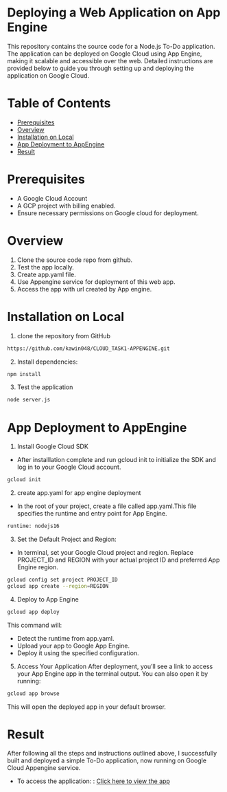 # Deploying a Web Application on App Engine
This repository contains the source code for a Node.js To-Do application. The application can be deployed on Google Cloud using App Engine, making it scalable and accessible over the web. Detailed instructions are provided below to guide you through setting up and deploying the application on Google Cloud.

# Table of Contents
- [Prerequisites](https://github.com/kawin048/CLOUD_TASK1-APPENGINE/blob/main/README.md#prerequisites)
- [Overview](https://github.com/kawin048/CLOUD_TASK1-APPENGINE/blob/main/README.md#overview)
- [Installation on Local](https://github.com/kawin048/CLOUD_TASK1-APPENGINE/blob/main/README.md#installation-on-local)
- [App Deployment to AppEngine](https://github.com/kawin048/CLOUD_TASK1-APPENGINE/blob/main/README.md#app-deployment-to-appengine)
- [Result](https://github.com/kawin048/CLOUD_TASK1-APPENGINE/blob/main/README.md#result)

# Prerequisites
- A Google Cloud Account 
- A GCP project with billing enabled.
- Ensure necessary permissions on Google cloud for deployment.
  

# Overview
1. Clone the source code repo from github.
2. Test the app locally.
3. Create app.yaml file.
4. Use Appengine service for deployment of this web app.
5. Access the app with url created by App engine.
   
# Installation on Local
1. clone the repository from GitHub
```bash
https://github.com/kawin048/CLOUD_TASK1-APPENGINE.git
```
2. Install dependencies:

```bash
npm install
```

3. Test the application
```bash
node server.js
```

# App Deployment to AppEngine

1. Install Google Cloud SDK
  - After installlation complete and run gcloud init to initialize the SDK and log in to your Google Cloud account.
```bash
gcloud init
```
2. create app.yaml for app engine deployment
  - In the root of your project, create a file called app.yaml.This file specifies the runtime and entry point for App Engine.
```bash
runtime: nodejs16

```
3. Set the Default Project and Region:
  - In terminal, set your Google Cloud project and region. Replace PROJECT_ID and REGION with your actual project ID and preferred App Engine region.
```bash
gcloud config set project PROJECT_ID
gcloud app create --region=REGION
```
4. Deploy to App Engine
```bash
gcloud app deploy
```
This command will:

- Detect the runtime from app.yaml.
- Upload your app to Google App Engine.
- Deploy it using the specified configuration.

5. Access Your Application
After deployment, you’ll see a link to access your App Engine app in the terminal output. You can also open it by running:
```bash
gcloud app browse
```
This will open the deployed app in your default browser.

# Result
After following all the steps and instructions outlined above, I successfully built and deployed a simple To-Do application, now running on Google Cloud Appengine service.
- To access the application: : [Click here to view the app](https://asuvath-msd07.as.r.appspot.com/)



  
